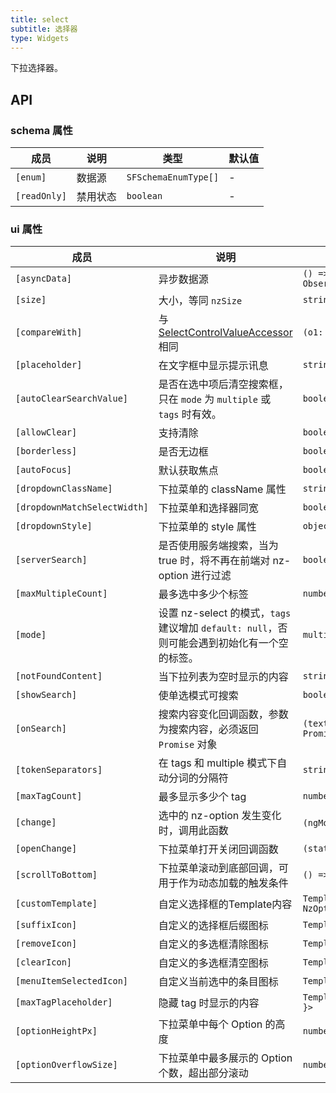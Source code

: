 ```yaml
---
title: select
subtitle: 选择器
type: Widgets
---
```


下拉选择器。

## API

### schema 属性

| 成员 | 说明 | 类型 | 默认值 |
|----|----|----|-----|
| `[enum]` | 数据源 | `SFSchemaEnumType[]` | - |
| `[readOnly]` | 禁用状态 | `boolean` | - |

### ui 属性

| 成员 | 说明 | 类型 | 默认值 |
|----|----|----|-----|
| `[asyncData]` | 异步数据源 | `() => Observable<SFSchemaEnumType[]>` | - |
| `[size]` | 大小，等同 `nzSize` | `string` | - |
| `[compareWith]` | 与 [SelectControlValueAccessor](https://angular.io/api/forms/SelectControlValueAccessor#caveat-option-selection) 相同 | `(o1: any, o2: any) => boolean` | `(o1: any, o2: any) => o1===o2` |
| `[placeholder]` | 在文字框中显示提示讯息 | `string` | - |
| `[autoClearSearchValue]` | 是否在选中项后清空搜索框，只在 `mode` 为 `multiple` 或 `tags` 时有效。 | `boolean` | `true` |
| `[allowClear]` | 支持清除 | `boolean` | `false` |
| `[borderless]` | 是否无边框 | `boolean` | `false` |
| `[autoFocus]` | 默认获取焦点 | `boolean` | `false` |
| `[dropdownClassName]` | 下拉菜单的 className 属性 | `string` | - |
| `[dropdownMatchSelectWidth]` | 下拉菜单和选择器同宽 | `boolean` | `true` |
| `[dropdownStyle]` | 下拉菜单的 style 属性 | `object` | - |
| `[serverSearch]` | 是否使用服务端搜索，当为 true 时，将不再在前端对 nz-option 进行过滤 | `boolean` | `false` |
| `[maxMultipleCount]` | 最多选中多少个标签 | `number` | `Infinity` |
| `[mode]` | 设置 nz-select 的模式，`tags` 建议增加 `default: null`，否则可能会遇到初始化有一个空的标签。 | `multiple,tags,default` | `default` |
| `[notFoundContent]` | 当下拉列表为空时显示的内容 | `string` | - |
| `[showSearch]` | 使单选模式可搜索 | `boolean` | `false` |
| `[onSearch]` | 搜索内容变化回调函数，参数为搜索内容，必须返回 `Promise` 对象 | `(text: string) => Promise<SFSchemaEnum[]>` | - |
| `[tokenSeparators]` | 在 tags 和 multiple 模式下自动分词的分隔符 | `string[]` | `[]` |
| `[maxTagCount]` | 最多显示多少个 tag | `number` | - |
| `[change]` | 选中的 nz-option 发生变化时，调用此函数 | `(ngModel:any丨any[])=>void` | - |
| `[openChange]` | 下拉菜单打开关闭回调函数 | `(status: boolean) => void` | - |
| `[scrollToBottom]` | 下拉菜单滚动到底部回调，可用于作为动态加载的触发条件 | `() => void` | - |
| `[customTemplate]` | 自定义选择框的Template内容 | `TemplateRef<{ $implicit: NzOptionComponent }>` | - |
| `[suffixIcon]` | 自定义的选择框后缀图标 | `TemplateRef<any>, string` | - |
| `[removeIcon]` | 自定义的多选框清除图标 | `TemplateRef<any>` | - |
| `[clearIcon]` | 自定义的多选框清空图标 | `TemplateRef<any>` | - |
| `[menuItemSelectedIcon]` | 自定义当前选中的条目图标 | `TemplateRef<any>` | - |
| `[maxTagPlaceholder]` | 隐藏 tag 时显示的内容 | `TemplateRef<{ $implicit: any[] }>` | - |
| `[optionHeightPx]` | 下拉菜单中每个 Option 的高度 | `number` | `32` |
| `[optionOverflowSize]` | 下拉菜单中最多展示的 Option 个数，超出部分滚动 | `number` | `8` |
